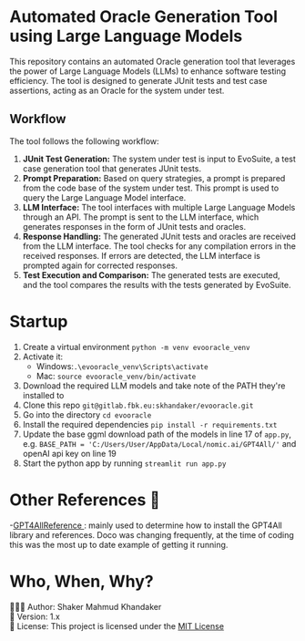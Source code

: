 # Automated Oracle Generation Tool using Large Language Models
This repository contains an automated Oracle generation tool that leverages the power of Large Language Models (LLMs) to enhance software testing efficiency. The tool is designed to generate JUnit tests and test case assertions, acting as an Oracle for the system under test.

## Workflow
The tool follows the following workflow:

1. **JUnit Test Generation:** The system under test is input to EvoSuite, a test case generation tool that generates JUnit tests.
2. **Prompt Preparation:** Based on query strategies, a prompt is prepared from the code base of the system under test. This prompt is used to query the Large Language Model interface.
3. **LLM Interface:** The tool interfaces with multiple Large Language Models through an API. The prompt is sent to the LLM interface, which generates responses in the form of JUnit tests and oracles.
4. **Response Handling:** The generated JUnit tests and oracles are received from the LLM interface. The tool checks for any compilation errors in the received responses. If errors are detected, the LLM interface is prompted again for corrected responses.
5. **Test Execution and Comparison:** The generated tests are executed, and the tool compares the results with the tests generated by EvoSuite.

# Startup
1. Create a virtual environment `python -m venv evooracle_venv`
2. Activate it: 
   - Windows:`.\evooracle_venv\Scripts\activate`
   - Mac: `source evooracle_venv/bin/activate`
3. Download the required LLM models and take note of the PATH they're installed to
5. Clone this repo `git@gitlab.fbk.eu:skhandaker/evooracle.git`
6. Go into the directory `cd evooracle`
7. Install the required dependencies `pip install -r requirements.txt`
8. Update the base ggml download path of the models in line 17 of `app.py`, e.g. `BASE_PATH = 'C:/Users/User/AppData/Local/nomic.ai/GPT4All/'` and openAI api key on line 19
9. Start the python app by running `streamlit run app.py`

# Other References 🔗
<p>-<a href="https://github.com/nomic-ai/gpt4all/tree/main">GPT4AllReference
</a>: mainly used to determine how to install the GPT4All library and references. Doco was changing frequently, at the time of coding this was the most up to date example of getting it running.</p>

# Who, When, Why?
👨🏾‍💻 Author: Shaker Mahmud Khandaker <br />
📅 Version: 1.x<br />
📜 License: This project is licensed under the <a href="https://opensource.org/license/mit/"> MIT License
</a> </br>

